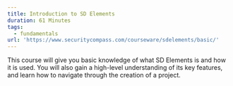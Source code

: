 ```yaml
---
title: Introduction to SD Elements
duration: 61 Minutes
tags:
  - fundamentals
url: 'https://www.securitycompass.com/courseware/sdelements/basic/'
---
```

This course will give you basic knowledge of what SD Elements is and how it is used. You will also gain a high-level understanding of its key features, and learn how to navigate through the creation of a project.
